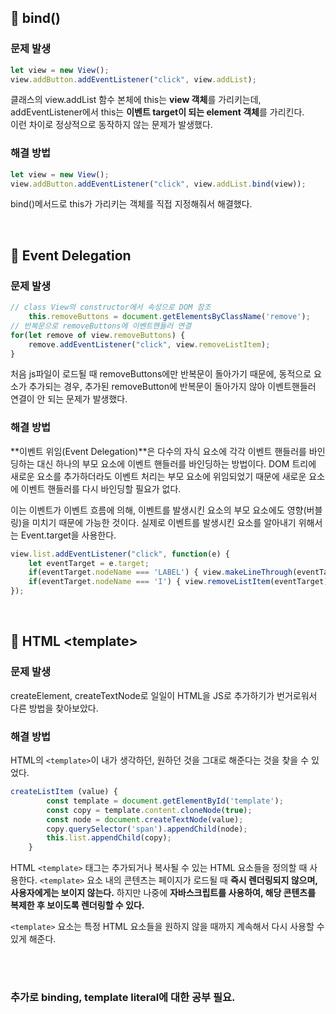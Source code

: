 
## 📌 bind()
###  문제 발생

```javascript
let view = new View();
view.addButton.addEventListener("click", view.addList);
```
클래스의 view.addList 함수 본체에 this는 **view 객체**를 가리키는데, <br>
addEventListener에서 this는 **이벤트 target이 되는 element 객체**를 가리킨다. <br>
이런 차이로 정상적으로 동작하지 않는 문제가 발생했다.

### 해결 방법
```javascript
let view = new View();
view.addButton.addEventListener("click", view.addList.bind(view));
```
bind()메서드로 this가 가리키는 객체를 직접 지정해줘서 해결했다.

<br>

## 📌 Event Delegation
### 문제 발생
```javascript
// class View의 constructor에서 속성으로 DOM 참조
    this.removeButtons = document.getElementsByClassName('remove');
// 반복문으로 removeButtons에 이벤트핸들러 연결
for(let remove of view.removeButtons) {
    remove.addEventListener("click", view.removeListItem);
}
```
처음 js파일이 로드될 때 removeButtons에만 반복문이 돌아가기 때문에, 동적으로 요소가 추가되는 경우, 추가된 removeButton에 반복문이 돌아가지 않아 이벤트핸들러 연결이 안 되는 문제가 발생했다.

### 해결 방법
**이벤트 위임(Event Delegation)**은 다수의 자식 요소에 각각 이벤트 핸들러를 바인딩하는 대신 하나의 부모 요소에 이벤트 핸들러를 바인딩하는 방법이다. DOM 트리에 새로운 요소를 추가하더라도 이벤트 처리는 부모 요소에 위임되었기 때문에 새로운 요소에 이벤트 핸들러를 다시 바인딩할 필요가 없다. <br>

이는 이벤트가 이벤트 흐름에 의해, 이벤트를 발생시킨 요소의 부모 요소에도 영향(버블링)을 미치기 때문에 가능한 것이다. 실제로 이벤트를 발생시킨 요소를 알아내기 위해서는 Event.target을 사용한다.
```javascript
view.list.addEventListener("click", function(e) {
    let eventTarget = e.target;
    if(eventTarget.nodeName === 'LABEL') { view.makeLineThrough(eventTarget); }
    if(eventTarget.nodeName === 'I') { view.removeListItem(eventTarget); }
});
```

<br>

## 📌 HTML \<template>
### 문제 발생
createElement, createTextNode로 일일이 HTML을 JS로 추가하기가 번거로워서 다른 방법을 찾아보았다.

### 해결 방법
HTML의 `<template>`이 내가 생각하던, 원하던 것을 그대로 해준다는 것을 찾을 수 있었다. <br>

```javascript
createListItem (value) {
        const template = document.getElementById('template');
        const copy = template.content.cloneNode(true);
        const node = document.createTextNode(value);
        copy.querySelector('span').appendChild(node);
        this.list.appendChild(copy);
    }
```

HTML `<template>` 태그는 추가되거나 복사될 수 있는 HTML 요소들을 정의할 때 사용한다. `<template>` 요소 내의 콘텐츠는 페이지가 로드될 때 **즉시 렌더링되지 않으며, 사용자에게는 보이지 않는다.** 하지만 나중에 **자바스크립트를 사용하여, 해당 콘텐츠를 복제한 후 보이도록 렌더링할 수 있다.** <br>

`<template>` 요소는 특정 HTML 요소들을 원하지 않을 때까지 계속해서 다시 사용할 수 있게 해준다.

<br>
<br>

### 추가로 binding, template literal에 대한 공부 필요.
